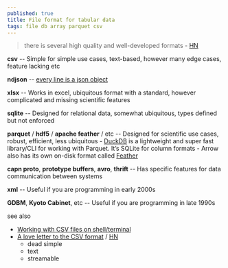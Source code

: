 ```yaml
---
published: true
title: File format for tabular data
tags: file db array parquet csv
---
```

> there is several high quality and well-developed formats - [HN](https://news.ycombinator.com/item?id=31255775)

**csv** -- Simple for simple use cases, text-based, however many edge cases, feature lacking etc

**ndjson** -- [every line is a json object](https://news.ycombinator.com/item?id=31256664)

**xlsx** -- Works in excel, ubiquitous format with a standard, however complicated and missing scientific features

**sqlite** -- Designed for relational data, somewhat ubiquitous, types defined but not enforced

**parquet** / **hdf5** / **apache feather** / etc -- Designed for scientific use cases, robust, efficient, less ubiquitous
	- [DuckDB](https://news.ycombinator.com/item?id=31220841) is a lightweight and super fast library/CLI for working with Parquet. It’s SQLite for column formats
    - Arrow also has its own on-disk format called [Feather](https://arrow.apache.org/docs/python/feather.html)

**capn proto**, **prototype buffers**, **avro**, **thrift** -- Has specific features for data communication between systems

**xml** -- Useful if you are programming in early 2000s

**GDBM**, **Kyoto Cabinet**, etc -- Useful if you are programming in late 1990s

see also
- [Working with CSV files on shell/terminal](https://news.ycombinator.com/item?id=36501364)
- [A love letter to the CSV format](https://github.com/medialab/xan/blob/master/docs/LOVE_LETTER.md) / [HN](https://news.ycombinator.com/item?id=43484382)
	- dead simple
    - text
    - streamable

